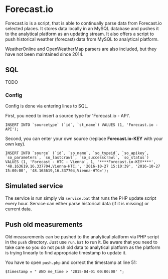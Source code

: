 # Forecast.io
Forecast.io is a script, that is able to continually parse data from Forecast.io selected places. It stores data locally in an MySQL database and pushes it to the analytical platform as an updating stream. It also offers a script to push historical weather (forecast) data from MySQL to analytical platform.

WeatherOnline and OpenWeatherMap parsers are also included, but they have not been maintained since 2014.


## SQL
TODO

### Config
Config is done via entering lines to SQL.

First, you need to insert a source type for 'Forecast.io - API'.
```
INSERT INTO `sourcetype` (`id`, `st_name`) VALUES (1, 'Forecast.io - API');
```

Second, you can enter your own source (replace ****Forecast.io-KEY**** with your own key).
```
INSERT INTO `source` (`id`, `so_name`, `so_typeid`, `so_apikey`, `so_parameters`, `so_lastcrawl`, `so_successcrawl`, `so_status`) VALUES (1, 'Forecast - HTC - Vienna', 1, '****Forecast.io-KEY****', '48.163619,16.337704,Vienna-HTC;', '2016-10-27 15:10:39', '2016-10-27 15:00:00', '48.163619,16.337704,Vienna-HTC=');
```

## Simulated service
The service is run simply via ```service.bat``` that runs the PHP update script every hour. Service can either parse historical data (if it is missing) or current data.

## Push old measurements
Old measurements can be pushed to the analytical platform via PHP script in the ```push``` directory. Just use ```run.bat``` to run it. Be aware that you need to take care so you do not push old data to analytical platform as the platform is trying linearly to find appropriate timestamp to update it.

You have to open ```push.php``` and correct the timestamp at line 51:
```
$timestamp = " AND me_time > '2015-04-01 00:00:00' ";
```
